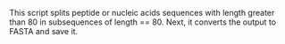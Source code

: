 This script splits peptide or nucleic acids sequences with length greater than 80 in subsequences of length == 80.
Next, it converts the output to FASTA and save it.
